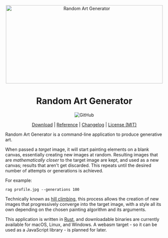 <div align="center"><img width="500" height="250" src="docs/logo.png" alt="Random Art Generator">

# Random Art Generator

![GitHub](https://img.shields.io/github/license/zeh/random-art-generator)
</div>

<p align="center"><a href="docs/download.md">Download</a> | <a href="docs/running.md">Reference</a> | <a href="https://github.com/zeh/random-art-generator/releases">Changelog</a> | <a href="LICENSE">License (MIT)</a></p>

Random Art Generator is a command-line application to produce generative art.

When passed a _target_ image, it will start painting elements on a blank canvas, essentially creating new images at random. Resulting images that are _mathematically closer_ to the target image are kept, and used as a new canvas; results that aren't get discarded. This repeats until the desired number of attempts or generations is achieved.

For example:

```shell
rag profile.jpg --generations 100
```

Technically known as [hill climbing](https://en.wikipedia.org/wiki/Hill_climbing), this process allows the creation of new images that progressively converge into the target image, with a style all its own depending on the chosen painting algorithm and its arguments.

This application is written in [Rust](https://www.rust-lang.org/), and downloadable binaries are currently available for macOS, Linux, and Windows. A webasm target - so it can be used as a JavaScript library - is planned for later.
